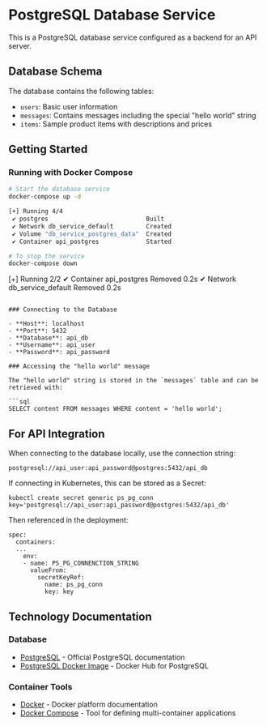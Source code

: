 # PostgreSQL Database Service

This is a PostgreSQL database service configured as a backend for an API server.

## Database Schema

The database contains the following tables:
- `users`: Basic user information
- `messages`: Contains messages including the special "hello world" string
- `items`: Sample product items with descriptions and prices

## Getting Started

### Running with Docker Compose

```bash
# Start the database service
docker-compose up -d

[+] Running 4/4
 ✔ postgres                           Built                                                                                                                                              0.0s
 ✔ Network db_service_default         Created                                                                                                                                            0.0s
 ✔ Volume "db_service_postgres_data"  Created                                                                                                                                            0.0s
 ✔ Container api_postgres             Started                                                                                                                                            0.2s

# To stop the service
docker-compose down
```
[+] Running 2/2
 ✔ Container api_postgres      Removed                                                                                                                                                   0.2s
 ✔ Network db_service_default  Removed                                                                                                                                                   0.2s
 ```

### Connecting to the Database

- **Host**: localhost
- **Port**: 5432
- **Database**: api_db
- **Username**: api_user
- **Password**: api_password

### Accessing the "hello world" message

The "hello world" string is stored in the `messages` table and can be retrieved with:

```sql
SELECT content FROM messages WHERE content = 'hello world';
```

## For API Integration

When connecting to the database locally, use the connection string:
```
postgresql://api_user:api_password@postgres:5432/api_db
```

If connecting in Kubernetes, this can be stored as a Secret:
```
kubectl create secret generic ps_pg_conn key='postgresql://api_user:api_password@postgres:5432/api_db'
```

Then referenced in the deployment:
```
spec:
  containers:
  ...
    env:
    - name: PS_PG_CONNENCTION_STRING
      valueFrom:
        secretKeyRef:
          name: ps_pg_conn
          key: key
```

## Technology Documentation

### Database
- [PostgreSQL](https://www.postgresql.org/docs/) - Official PostgreSQL documentation
- [PostgreSQL Docker Image](https://hub.docker.com/_/postgres) - Docker Hub for PostgreSQL

### Container Tools
- [Docker](https://docs.docker.com/) - Docker platform documentation
- [Docker Compose](https://docs.docker.com/compose/) - Tool for defining multi-container applications
